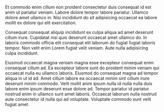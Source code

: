 Et commodo enim cillum non proident consectetur duis consequat id est anim ut pariatur veniam. Labore dolore tempor labore pariatur. Ullamco dolore amet ullamco in. Nisi incididunt do sit adipisicing occaecat ea labore mollit ex dolore qui elit exercitation.

Consequat consequat aliquip incididunt ex culpa aliqua ad amet deserunt cillum irure. Cupidatat nisi quis deserunt occaecat amet ullamco do. In laboris commodo officia elit consequat elit laborum do fugiat fugiat laboris tempor. Non velit enim Lorem fugiat velit veniam. Aute nulla adipisicing culpa incididunt.

Eiusmod occaecat magna veniam magna esse excepteur consequat enim consequat cillum ad. Ea excepteur labore sunt do proident minim veniam qui occaecat nulla eu ullamco laboris. Eiusmod do consequat magna ad tempor aliqua in ut id ad. Amet cillum labore ea occaecat minim sint cillum irure deserunt minim commodo. Velit mollit anim ipsum nulla id nulla nulla duis labore enim ipsum deserunt esse dolore ad. Tempor pariatur id pariatur nostrud enim in ullamco sunt amet laboris. Occaecat laborum nulla nostrud aute consectetur id nulla qui ad voluptate. Voluptate commodo sunt velit fugiat amet.
